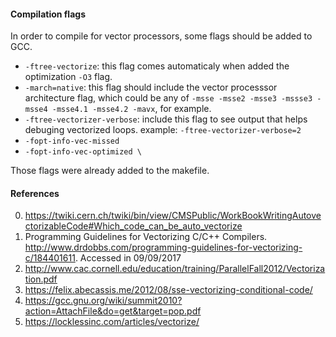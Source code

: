 #### Compilation flags ####
In order to compile for vector processors, some flags should be added to GCC.
-   `-ftree-vectorize`: this flag comes automaticaly when added the optimization `-O3` flag.
-   `-march=native`: this flag should include the vector processsor architecture flag, which could be any of `-msse -msse2 -msse3 -mssse3 -msse4 -msse4.1 -msse4.2 -mavx`, for example.
-   `-ftree-vectorizer-verbose`: include this flag to see output that helps debuging vectorized loops. example: `-ftree-vectorizer-verbose=2`
-   `-fopt-info-vec-missed`
-   `-fopt-info-vec-optimized \`

Those flags were already added to the makefile.

#### References ####
0. <https://twiki.cern.ch/twiki/bin/view/CMSPublic/WorkBookWritingAutovectorizableCode#Which_code_can_be_auto_vectorize>
1.  Programming Guidelines for Vectorizing C/C++ Compilers. <http://www.drdobbs.com/programming-guidelines-for-vectorizing-c/184401611>. Accessed in 09/09/2017
2.  <http://www.cac.cornell.edu/education/training/ParallelFall2012/Vectorization.pdf>
3.  <https://felix.abecassis.me/2012/08/sse-vectorizing-conditional-code/>
4.  <https://gcc.gnu.org/wiki/summit2010?action=AttachFile&do=get&target=pop.pdf>
5.  <https://locklessinc.com/articles/vectorize/>
